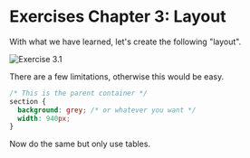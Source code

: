 # Exercises Chapter 3: Layout

With what we have learned, let's create the following "layout".

![Exercise 3.1](https://raw.githubusercontent.com/mjrio/mjr-css/master/assets/exercises3-1.png)

There are a few limitations, otherwise this would be easy.

```css
/* This is the parent container */
section {
  background: grey; /* or whatever you want */
  width: 940px;
}
```

Now do the same but only use tables.
